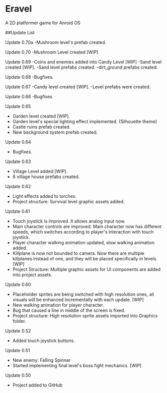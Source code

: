 # Eravel
A 2D platformer game for Anroid OS

##Update List

Update 0.70a
-Mushroom level's prefab created.

Update 0.70
-Mushroom Level created [WIP]

Update 0.69
-Coins and enemies added into Candy Level [WIP]
-Sand level created [WIP].
-Sand level prefabs created.
-dirt_ground prefabs created.

Update 0.68
-Bugfixes.


Update 0.67
-Candy level created [WIP].
-Level prefabs were created.

Update 0.66
-Bugfixes

Update 0.65
- Garden level created [WIP].
- Garden level's special lighting effect implemented. (Silhouette theme)
- Castle ruins prefab created.
- New background system prefab created.

Update 0.64
- Bugfixes.

Update 0.63
- Village Level added [WIP].
- 6 village house prefabs created.

Update 0.62
- Light effects added to torches.
- Project structure: Survival level graphic assets added.

Update 0.61
- Touch joystick is improved. It allows analog input now.
- Main character controls are improved. Main character now has different
speeds, which switches according to player's interaction with touch
joystick.
- Player character walking animation updated, slow walking animation
added.
- Killplane is now not bounded to camera. Now there are multiple
killplanes instead of one, and they will be placed specifically in
levels. [WIP]
- Project Structure: Multiple graphic assets for UI components are added into project
assets.

Update 0.60
- Placeholder sprites are being switched with high resolution ones, all visuals will be enhanced incrementally with each update. [WIP]
- New walking animation for player character.
- Bug that caused a line in middle of the screen is fixed.
- Project structure: High resolution sprite assets imported into Graphics
folder.

Update 0.52
- Added touch joystick buttons.

Update 0.51
- New enemy: Falling Spinner
- Started implementing final level's boss fight mechanics. [WIP]

Update 0.50
- Project added to GitHub
